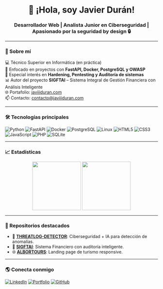 <h1 align="center">👋 ¡Hola, soy Javier Durán!</h1>
<h3 align="center">Desarrollador Web | Analista Junior en Ciberseguridad | Apasionado por la seguridad by design 🔒</h3>

---

### 🧠 Sobre mí
💻 Técnico Superior en Informática (en práctica)  
🚀 Enfocado en proyectos con **FastAPI, Docker, PostgreSQL y OWASP**  
🔐 Especial interés en **Hardening, Pentesting y Auditoría de sistemas**  
📊 Autor del proyecto **SIGFTAI** – Sistema Integral de Gestión Financiera con Análisis Inteligente  
🌐 Portafolio: [javiiiduran.com](https://javiiiduran.com)  
📫 Contacto: contacto@javiiiduran.com

---

### 🛠️ Tecnologías principales
![Python](https://img.shields.io/badge/Python-3776AB?logo=python&logoColor=white)
![FastAPI](https://img.shields.io/badge/FastAPI-009688?logo=fastapi&logoColor=white)
![Docker](https://img.shields.io/badge/Docker-2496ED?logo=docker&logoColor=white)
![PostgreSQL](https://img.shields.io/badge/PostgreSQL-336791?logo=postgresql&logoColor=white)
![Linux](https://img.shields.io/badge/Linux-FCC624?logo=linux&logoColor=black)
![HTML5](https://img.shields.io/badge/HTML5-E34F26?logo=html5&logoColor=white)
![CSS3](https://img.shields.io/badge/CSS3-1572B6?logo=css3&logoColor=white)
![JavaScript](https://img.shields.io/badge/JavaScript-F7DF1E?logo=javascript&logoColor=black)
![PHP](https://img.shields.io/badge/PHP-777BB4?logo=php&logoColor=white)
![SQLite](https://img.shields.io/badge/SQLite-07405E?logo=sqlite&logoColor=white)

---

### 📈 Estadísticas
<p align="center">
  <img src="https://github-readme-stats.vercel.app/api?username=javierd1408&show_icons=true&theme=tokyonight" height="160px"/>
  <img src="https://github-readme-stats.vercel.app/api/top-langs/?username=javierd1408&layout=compact&theme=tokyonight" height="160px"/>
</p>

---

### 🧩 Repositorios destacados
- 🧠 [**THREATLOG-DETECTOR**](https://github.com/javierd1408/THREATLOG-DETECTOR): Ciberseguridad + IA para detección de anomalías.  
- 💼 [**SIGFTAI**](https://github.com/javierd1408/SIGFTAI): Sistema Financiero con auditoría inteligente.  
- 🌐 [**ALBORTOURS**](https://github.com/javierd1408/ALBORTOURS): Landing page de turismo responsive.  

---

### 🌎 Conecta conmigo
[![LinkedIn](https://img.shields.io/badge/LinkedIn-0A66C2?logo=linkedin&logoColor=white)](https://linkedin.com/in/javier-andrés-durán-mata-7a208725a)
[![Portfolio](https://img.shields.io/badge/Portafolio-javiiiduran.com-14a800?logo=vercel&logoColor=white)](https://javiiiduran.com)
[![GitHub](https://img.shields.io/badge/GitHub-javierd1408-181717?logo=github)](https://github.com/javierd1408)
